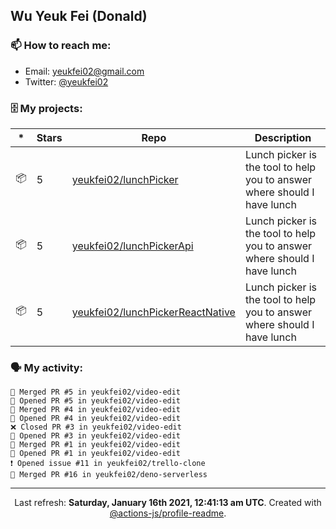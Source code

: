 ## Wu Yeuk Fei (Donald)

### 📫 How to reach me:

- Email: [yeukfei02@gmail.com](yeukfei02@gmail.com)
- Twitter: [@yeukfei02](https://twitter.com/yeukfei02)

### 🗄 My projects:

|*|Stars|Repo|Description|
|---|---|---|---|
| 📦 | 5 | [yeukfei02/lunchPicker](https://github.com/yeukfei02/lunchPicker) | Lunch picker is the tool to help you to answer where should I have lunch |
| 📦 | 5 | [yeukfei02/lunchPickerApi](https://github.com/yeukfei02/lunchPickerApi) | Lunch picker is the tool to help you to answer where should I have lunch |
| 📦 | 5 | [yeukfei02/lunchPickerReactNative](https://github.com/yeukfei02/lunchPickerReactNative) | Lunch picker is the tool to help you to answer where should I have lunch |

### 🗣 My activity:

```
🎉 Merged PR #5 in yeukfei02/video-edit
💪 Opened PR #5 in yeukfei02/video-edit
🎉 Merged PR #4 in yeukfei02/video-edit
💪 Opened PR #4 in yeukfei02/video-edit
❌ Closed PR #3 in yeukfei02/video-edit
💪 Opened PR #3 in yeukfei02/video-edit
🎉 Merged PR #1 in yeukfei02/video-edit
💪 Opened PR #1 in yeukfei02/video-edit
❗️ Opened issue #11 in yeukfei02/trello-clone
🎉 Merged PR #16 in yeukfei02/deno-serverless
```

<!-- <img src="https://github-readme-stats.vercel.app/api?username=yeukfei02&show_icons=true&count_private=true&theme=radical" />

<img src="https://github-readme-stats.vercel.app/api/top-langs/?username=yeukfei02&theme=radical" /> -->

---

<p align="center">Last refresh: <b>Saturday, January 16th 2021, 12:41:13 am UTC</b>. Created with <a href=https://github.com/marketplace/actions/profile-readme>@actions-js/profile-readme</a>.</p>
